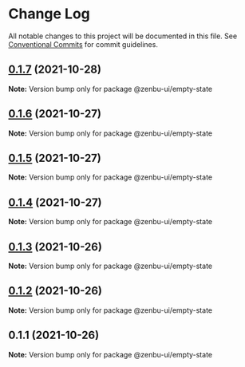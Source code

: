 # Change Log

All notable changes to this project will be documented in this file.
See [Conventional Commits](https://conventionalcommits.org) for commit guidelines.

## [0.1.7](https://github.com/KodepandaID/zenbu-ui/compare/@zenbu-ui/empty-state@0.1.6...@zenbu-ui/empty-state@0.1.7) (2021-10-28)

**Note:** Version bump only for package @zenbu-ui/empty-state





## [0.1.6](https://github.com/KodepandaID/zenbu-ui/compare/@zenbu-ui/empty-state@0.1.5...@zenbu-ui/empty-state@0.1.6) (2021-10-27)

**Note:** Version bump only for package @zenbu-ui/empty-state





## [0.1.5](https://github.com/KodepandaID/zenbu-ui/compare/@zenbu-ui/empty-state@0.1.4...@zenbu-ui/empty-state@0.1.5) (2021-10-27)

**Note:** Version bump only for package @zenbu-ui/empty-state





## [0.1.4](https://github.com/KodepandaID/zenbu-ui/compare/@zenbu-ui/empty-state@0.1.3...@zenbu-ui/empty-state@0.1.4) (2021-10-27)

**Note:** Version bump only for package @zenbu-ui/empty-state





## [0.1.3](https://github.com/KodepandaID/zenbu-ui/compare/@zenbu-ui/empty-state@0.1.2...@zenbu-ui/empty-state@0.1.3) (2021-10-26)

**Note:** Version bump only for package @zenbu-ui/empty-state





## [0.1.2](https://github.com/KodepandaID/zenbu-ui/compare/@zenbu-ui/empty-state@0.1.1...@zenbu-ui/empty-state@0.1.2) (2021-10-26)

**Note:** Version bump only for package @zenbu-ui/empty-state





## 0.1.1 (2021-10-26)

**Note:** Version bump only for package @zenbu-ui/empty-state
